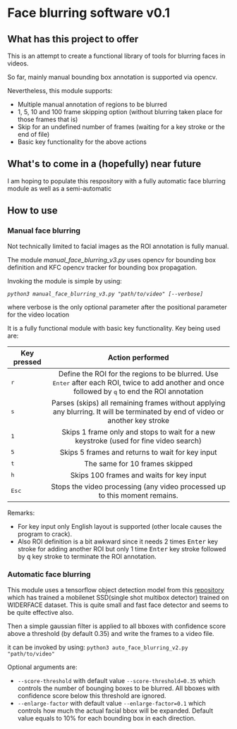 # Face blurring software v0.1

## What has this project to offer

This is an attempt to create a functional library of tools for blurring faces in videos.

So far, mainly manual bounding box annotation is supported via opencv.

Nevertheless, this module supports:
* Multiple manual annotation of regions to be blurred
* 1, 5, 10 and 100 frame skipping option (without
blurring taken place for those frames that is)
* Skip for an undefined number of frames (waiting for a key stroke or
the end of file)
* Basic key functionality for the above actions

## What's to come in a (hopefully) near future

I am hoping to populate this respository with a fully automatic face blurring module as well as a semi-automatic

## How to use

### Manual face blurring

Not technically limited to facial images as the ROI annotation is fully manual.

The module *manual_face_blurring_v3.py* uses opencv
for bounding box definition and KFC opencv tracker for bounding box propagation.

Invoking the module is simple by using:

*`python3 manual_face_blurring_v3.py "path/to/video" [--verbose]`*

where verbose is the only optional parameter after the positional
parameter for the video location

It is a fully functional module with basic key functionality. Key being used are:

| Key pressed        | Action performed            |
| ------------- |:-------------:|
| <kbd>r</kbd>      | Define the ROI for the regions to be blurred. Use <kbd>Enter</kbd> after each ROI, twice to add another and once followed by <kbd>q</kbd> to end the ROI annotation|
| <kbd>s</kbd>      | Parses (skips) all remaining frames without applying any blurring. It will be terminated by end of video or another key stroke |
| <kbd>1</kbd>      | Skips 1 frame only and stops to wait for a new keystroke (used for fine video search) |
| <kbd>5</kbd>      | Skips 5 frames and returns to wait for key input |
| <kbd>t</kbd>      | The same for 10 frames skipped |
| <kbd>h</kbd>      | Skips 100 frames and waits for key input |
| <kbd>Esc</kbd>    | Stops the video processing (any video processed up to this moment remains. |

Remarks:
* For key input only English layout is supported (other locale causes the
program to crack).
* Also ROI definition is a bit awkward since it needs 2 times
<kbd>Enter</kbd> key stroke for adding another ROI but only 1 time
<kbd>Enter</kbd> key stroke followed by <kbd>q</kbd> key stroke to
terminate the ROI annotation.

### Automatic face blurring

This module uses a tensorflow object detection model from this
[repository](https://github.com/yeephycho/tensorflow-face-detection)
which has trained a mobilenet SSD(single shot multibox detector)
trained on WIDERFACE dataset. This is quite small and fast face detector
and seems to be quite effective also.

Then a simple gaussian filter is applied to all bboxes with confidence
score above a threshold (by default 0.35) and write the frames to a
video file.

it can be invoked by using:
`python3 auto_face_blurring_v2.py "path/to/video"`

Optional arguments are:
* `--score-threshold` with default value `--score-threshold=0.35` which
controls the number of bounging boxes to be blurred. All bboxes with
confidence score below this threshold are ignored.
* `--enlarge-factor` with default value `--enlarge-factor=0.1` which
controls how much the actual facial bbox will be expanded. Default value
equals to 10% for each bounding box in each direction.